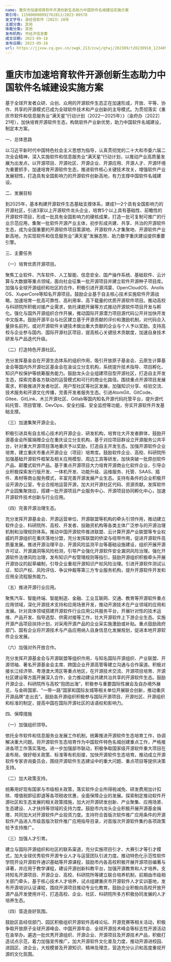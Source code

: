 ```yaml
---
name: 重庆市加速培育软件开源创新生态助力中国软件名城建设实施方案
索引号: 11500000009276281J/2023-00578
发文字号: 渝经信软件〔2023〕20号
主题分类: 其他
体裁分类: 其他
发布机构: 市经济信息委
成文日期: 2023-09-18
发布日期: 2023-09-18
url: https://jjxxw.cq.gov.cn/zwgk_213/zcwj/qtwj/202309/t20230918_12348910.html
---
```


# 重庆市加速培育软件开源创新生态助力中国软件名城建设实施方案

基于全球开发者众研、众创、众用的开源软件生态正在加速形成，开放、平等、协作、共享的开源模式已成为全球软件技术和产业创新的主导模式。为贯彻落实《重庆市软件和信息服务业“满天星”行动计划（2022—2025年）》（渝府办〔2022〕21号），加快培育开源软件生态，构筑软件产业新优势，助力中国软件名城建设，制定本方案。

一、总体思路

以习近平新时代中国特色社会主义思想为指导，认真贯彻党的二十大和市委六届二次全会精神，深入实施软件和信息服务业“满天星”行动计划，以推动产业高质量发展为出发点，以开源项目、开源社区、开源企业、开源应用、开源人才、开源环境为重要抓手，加速培育开源软件生态，推进软件核心关键技术攻关，增强软件产业发展韧性，打造具有全国影响力的开源软件创新高地，有力支撑中国软件名城建设。

二、发展目标

到2025年，基本构建开源软件生态基础支撑体系，建成1—2个具有全国影响力的开源社区，引进3家以上开源软件龙头企业，培育5个以上具有基础性、前瞻性的开源软件项目，形成一批具有全国影响力的硬核成果，打造一批可复制可推广的行业示范应用，集聚一批软件开源产业主体，初步形成共建、共享、共治的开源软件生态，成为全国重要的开源软件项目策源地、开源软件人才集聚地、开源软件产业新高地，为实现软件和信息服务业“满天星”发展态势、助力数字重庆建设提供重要引擎。

三、主要任务

（一）培育优质开源项目。

聚焦工业软件、汽车软件、人工智能、信息安全、国产操作系统、基础软件、云计算与大数据等重点领域，面向社会征集一批开源项目并建立软件开源种子项目库。加强与全球开源组织和社区的合作，积极引进开源鸿蒙、OpenCloudOS、Anolis OS、XuperCore等知名开源项目。鼓励企业基于自主核心技术实施软件开源战略，加速培育一批高可靠性、高利用率、高下载量的优质开源软件项目。推动高校与科研院所积极对接产业需求，依托课题开展等方式推动开源软件项目开发与孵化。强化与国外开源组织合作开展，推动国际开源潜力项目源代码公开并加快开发中文版本。鼓励开源平台与社区建立基于开源贡献的评价和激励机制，对代码合入量排名前列，或对开源软件关键技术做出重大贡献的企业与个人予以奖励。支持高校与企业参与国内、国际开源社区项目，提高核心关键技术贡献度，加速自身技术研发与产品迭代升级。

（二）打造特色开源社区。

充分发挥基金会在开源生态体系的组织作用，吸引开放原子基金会、云原生计算基金会等国内外开源社区基金会在渝设立分支机构，系统提升技术指导、项目孵化、知识产权保护等统筹服务能力。鼓励龙头企业组建项目型开源社区，打造自主开发生态，探索完善各方联动的运营模式和可行的商业化路径。围绕重点开源项目发展需求，积极推进开发者社区、用户型社区等社区发展，加强知识分享、经验交流、技术服务和开源文化传播，完善开发者服务生态。引进AtomGit、GitCode、Gitee、GitLink、木兰开源社区、Gitlab等国内知名开源代码托管平台，提升源代码托管、项目管理、DevOps、安全扫描、安全监控等功能，夯实开源软件开发基础支撑。

（三）加速集聚开源企业。

积极引进具有自主核心技术的开源企业、研发机构，培育壮大开发者群体，鼓励开源基金会所属捐赠企业在重庆设立分支机构，基于对应项目群设立开源服务公共平台，针对重大开源项目落地重庆予以奖励，打造自主开发生态。加强开源软件企业培育，建立重庆市重点开源企业（项目）培育库。鼓励软件企业、高校、科研院所加强基础开源软件框架及相关应用模型、周边工具等研发，加快突破一批原创软件产品、颠覆式软件产品。基于重点开源项目大力培育开源商业化软件企业，引导企业积极探索发行版开发、一体机开发、功能升级、运维服务、托管、SAAS、插件、素材等商业服务模式，丰富完善开源发展产业生态。支持有条件的企业积极开设开源办公室，专业合规地运营开源，加大对开源社区代码、资源贡献。发挥软件产业园集聚效应，搭建一批开源项目产业服务中心、开源项目协同孵化中心，加速开源软件技术创新与行业应用。

（四）完善开源治理生态。

充分发挥开源基金会、开源运营单位、开源联盟等机构的牵头引领作用，推动建立软件企业、科研院所、高校、开发者、投融资机构等各类主体广泛参与的开源治理机制和治理规则体系。推动中国开源软件推进联盟、云计算开源产业联盟等专业权威的开源组织在重庆落地分盟，充分发挥联盟的桥梁与纽带作用，促进开源软件高质量发展。推进开源治理平台、开源风险监测平台等基础设施建设，组织开展开源许可证、开源漏洞等风险检测，引导产业强化开源软件安全漏洞风险治理。强化开源软件法律风险治理，发布知识产权管理规则等指引，鼓励开源组织积极牵头开展开源协议的起草编制，引导企业重视开源知识产权风险治理。引进开源软件测试认证、知识产权、风险评估、争议仲裁等第三方专业服务机构，提升开源软件开发和应用全流程服务能力。

（五）推进开源行业应用。

聚焦汽车、智能终端、智能制造、金融、工业互联网、交通、教育等开源软件重点应用领域，深化开源技术支持和应用场景开发，推动开源技术在产业领域的应用和发展。针对具体领域搭建开源软件行业应用公共服务平台，开展针对性的技术运维、产品开发、指导选型、供需对接等工作，壮大开源软件上下游企业生态。实施开源产品项目扶持计划，对采用开源产品的企业采实施激励或补贴。重点鼓励政府部门、国有企业将开源技术与产品应用纳入自身信息化发展规划，促进本地开源软件企业发展。

（六）加强对外开放合作。

充分发挥开源基金会与开源联盟等组织作用，与知名国际开源组织、产业联盟、开源领袖、著名开源基金会主席、跨国企业开源高管等建立沟通与合作渠道。积极对接长江经济带、粤港澳大湾区等重点地区，在开源技术交流、开源项目培育、开源社区建设等方面开展深入合作，全力推动建设共建共治共享的开源软件生态。鼓励开源企业、科研院所与高校“抱团出海”，积极参与重要国际性展会及自办境外展览，与金砖国家、“一带一路”国家和国际友城等相关单位开展联合创新，推动重庆开源品牌“走出去”。鼓励各开源组织积极参与国际开源项目、开源社区、开源组织和标准的制定，提高中国在国际开源社区的话语权和影响力。

四、保障措施

（一）加强组织领导。

依托全市软件和信息服务业发展工作机制，统筹推进开源软件生态培育工作，协调解决重大问题。将开源软件生态培育作为中国软件特色名城创建重点工作，严格推进各项工作落实落地。进一步加强部市联动，积极争取国家级开源软件重大项目在渝布局，做好相关政策、标准等有机衔接，加快开源软件生态培育。推动成立开源软件专家咨询委员会，围绕开源软件生态建设中的重大问题、重点项目等提供决策支持。

（二）加大政策支持。

统筹用好现有国家与市级相关政策，落实软件企业所得税减免、研发费用加计扣除、增值税即征即退等各项税收优惠，全面保障企业的发展。探索制定推动软件开源社区和生态发展的相关政策措施，加大对开源研发创新、产业聚集、应用场景、生态建设、人才扶持等领域的支持力度。鼓励市内龙头企业积极开展开源基金捐赠，共同加大对开源软件产业投资力度。支持符合首版次软件推广应用条件的开源软件产品进入市级首版次软件推广应用指导目录，对首版次开源软件集约各项政策给予支持推广。

（三）加强人才引育。

建立与国际开源组织和社区的联系渠道，充分实施项目引才、大赛引才等引才模式，加大全球优秀软件开源专业人才与运营团队引进力度。推动特色化示范性软件学院开设开源软件通识基础等开源课程，鼓励市内各高校积极开展开源项目编著与译著，并应用于教学课程，建设开源创新科教平台，加强开源教育和人才培养。支持知名开源项目、开源企业、高校、科研院所等建立联合培养机制，前期由市级相关部门牵头，基于核心技术人才培养，试点组建重庆市开源软件人才实训基地，发布开源培训认证课程，围绕开源项目推动专业化教育。鼓励企业积极向高校开放开源产品开发使用许可，打造高校、企业、社区、科研院所多方积极协同发展的人才培养生态。

（四）营造良好氛围。

鼓励区县经信部门、园区积极组织开源软件高峰论坛、开源竞赛等相关活动，积极争取开放原子全球开源峰会、中国开源年会、全球开源技术峰会等标志性开源活动在渝举办。遴选一批优秀开源组织、开源企业、开源项目及开源技术产品，积极打造试点示范，着力加强宣传推广。加大开源软件文化普及力度，推动开源进校园、进园区、进企业，大规模普及开源知识、精神及理念，营造充分认识和高度重视开源的文化氛围。

